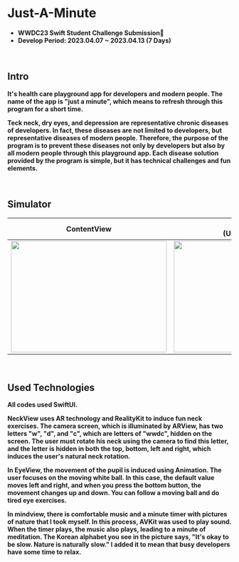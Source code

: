 # Just-A-Minute
* <b> WWDC23 Swift Student Challenge Submission🍎 </b>
* <b> Develop Period: 2023.04.07 ~ 2023.04.13 (7 Days)

<br>

## Intro
It's health care playground app for developers and modern people. The name of the app is "just a minute", which means to refresh through this program for a short time.

Teck neck, dry eyes, and depression are representative chronic diseases of developers. In fact, these diseases are not limited to developers, but representative diseases of modern people. Therefore, the purpose of the program is to prevent these diseases not only by developers but also by all modern people through this playground app. Each disease solution provided by the program is simple, but it has technical challenges and fun elements.

<br>

## Simulator
|ContentView|NeckView <br> (Unable to save)|EyeView|MindView|LastView|
|:--:|:--:|:--:|:--:|:--:|
|<img src="https://user-images.githubusercontent.com/69389288/231923882-1685a9e0-a6d7-4a90-9286-3f807f3502aa.png" width="350" height="250"/>|<img src="https://user-images.githubusercontent.com/69389288/231923934-d8c5e518-8b98-4767-aff6-b7d71ad317fa.png" width="350" height="250"/>|![Simulator Screen Recording - iPad Air (5th generation) - 2023-04-14 at 10 57 46](https://user-images.githubusercontent.com/69389288/231922607-92980cd9-15e1-47ad-84a2-37d4ba0f8678.gif)|![Simulator Screen Recording - iPad Air (5th generation) - 2023-04-14 at 10 58 08](https://user-images.githubusercontent.com/69389288/231922521-3297d54d-dcc0-4dbc-afec-8b03dcd2cea8.gif)|<img src="https://user-images.githubusercontent.com/69389288/231923784-1525043d-be99-44fe-86da-7d1590e660aa.png" width="350" height="250"/>|


<br>

## Used Technologies
All codes used SwiftUI.  

NeckView uses AR technology and RealityKit to induce fun neck exercises. The camera screen, which is illuminated by ARView, has two letters "w", "d", and "c", which are letters of "wwdc", hidden on the screen. The user must rotate his neck using the camera to find this letter, and the letter is hidden in both the top, bottom, left and right, which induces the user's natural neck rotation.

In EyeView, the movement of the pupil is induced using Animation. The user focuses on the moving white ball. In this case, the default value moves left and right, and when you press the bottom button, the movement changes up and down. You can follow a moving ball and do tired eye exercises.

In mindview, there is comfortable music and a minute timer with pictures of nature that I took myself. In this process, AVKit was used to play sound. When the timer plays, the music also plays, leading to a minute of meditation.
The Korean alphabet you see in the picture says, "It's okay to be slow. Nature is naturally slow." I added it to mean that busy developers have some time to relax.
